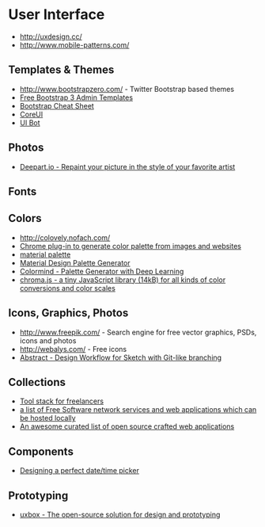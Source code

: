 # User Interface

- http://uxdesign.cc/
- http://www.mobile-patterns.com/

## Templates & Themes
- http://www.bootstrapzero.com/ - Twitter Bootstrap based themes
- [Free Bootstrap 3 Admin Templates](https://colorlib.com/wp/free-bootstrap-admin-dashboard-templates/)
- [Bootstrap Cheat Sheet](http://hackerthemes.com/bootstrap-cheatsheet/)
- [CoreUI](http://coreui.io)
- [UI Bot](https://www.uibot.app/)

## Photos
- [Deepart.io - Repaint your picture in the style of your favorite artist](https://deepart.io/)

## Fonts
## Colors

- http://colovely.nofach.com/
- [Chrome plug-in to generate color palette from images and websites](https://chrome.google.com/webstore/detail/palette-creator/oolpphfmdmjbojolagcbgdemojhcnlod)
- [material palette](https://www.materialpalette.com/) 
- [Material Design Palette Generator](http://mcg.mbitson.com/#/)
- [Colormind - Palette Generator with Deep Learning](http://colormind.io/)
- [chroma.js - a tiny JavaScript library (14kB) for all kinds of color conversions and color scales](https://github.com/gka/chroma.js)

## Icons, Graphics, Photos

- http://www.freepik.com/ - Search engine for free vector graphics, PSDs, icons and photos
- http://webalys.com/ - Free icons
- [Abstract - Design Workflow for Sketch with Git-like branching](http://abstract.com/)

## Collections

- [Tool stack for freelancers](https://www.hellobonsai.com/best-freelance-tools)
- [a list of Free Software network services and web applications which can be hosted locally](https://github.com/Kickball/awesome-selfhosted)
- [An awesome curated list of open source crafted web applications](https://github.com/unicodeveloper/awesome-opensource-webapps)

## Components

- [Designing a perfect date/time picker](https://www.smashingmagazine.com/2017/07/designing-perfect-date-time-picker/)

## Prototyping

- [uxbox - The open-source solution for design and prototyping](https://www.uxbox.io/)
